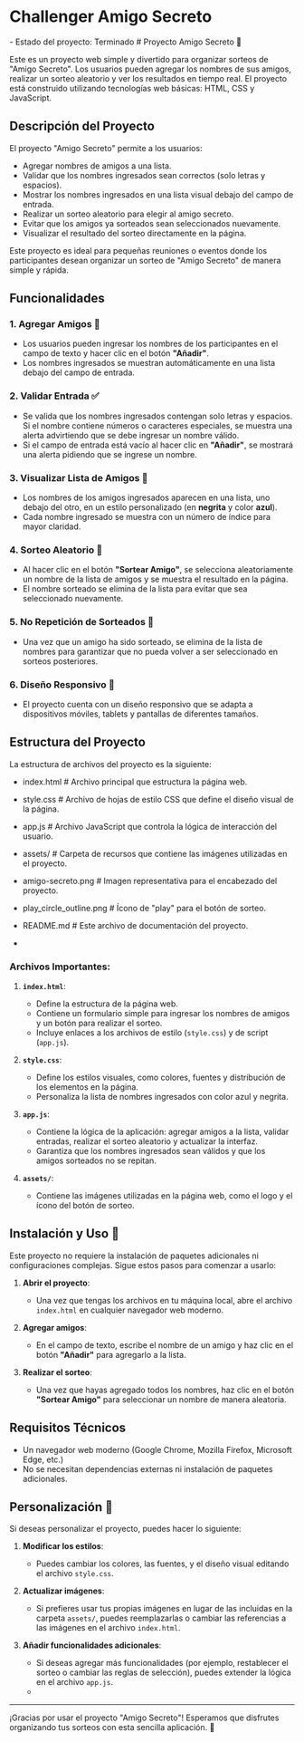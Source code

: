 <h1>Challenger Amigo Secreto</h1>
- Estado del proyecto:  Terminado
# Proyecto Amigo Secreto 🎉

Este es un proyecto web simple y divertido para organizar sorteos de "Amigo Secreto". Los usuarios pueden agregar los nombres de sus amigos, realizar un sorteo aleatorio y ver los resultados en tiempo real. El proyecto está construido utilizando tecnologías web básicas: HTML, CSS y JavaScript.

## Descripción del Proyecto

El proyecto "Amigo Secreto" permite a los usuarios:
- Agregar nombres de amigos a una lista.
- Validar que los nombres ingresados sean correctos (solo letras y espacios).
- Mostrar los nombres ingresados en una lista visual debajo del campo de entrada.
- Realizar un sorteo aleatorio para elegir al amigo secreto.
- Evitar que los amigos ya sorteados sean seleccionados nuevamente.
- Visualizar el resultado del sorteo directamente en la página.

Este proyecto es ideal para pequeñas reuniones o eventos donde los participantes desean organizar un sorteo de "Amigo Secreto" de manera simple y rápida.

## Funcionalidades

### 1. **Agregar Amigos** 📝
- Los usuarios pueden ingresar los nombres de los participantes en el campo de texto y hacer clic en el botón **"Añadir"**.
- Los nombres ingresados se muestran automáticamente en una lista debajo del campo de entrada.
  
### 2. **Validar Entrada** ✅
- Se valida que los nombres ingresados contengan solo letras y espacios. Si el nombre contiene números o caracteres especiales, se muestra una alerta advirtiendo que se debe ingresar un nombre válido.
- Si el campo de entrada está vacío al hacer clic en **"Añadir"**, se mostrará una alerta pidiendo que se ingrese un nombre.

### 3. **Visualizar Lista de Amigos** 👥
- Los nombres de los amigos ingresados aparecen en una lista, uno debajo del otro, en un estilo personalizado (en **negrita** y color **azul**).
- Cada nombre ingresado se muestra con un número de índice para mayor claridad.

### 4. **Sorteo Aleatorio** 🎲
- Al hacer clic en el botón **"Sortear Amigo"**, se selecciona aleatoriamente un nombre de la lista de amigos y se muestra el resultado en la página.
- El nombre sorteado se elimina de la lista para evitar que sea seleccionado nuevamente.

### 5. **No Repetición de Sorteados** 🚫
- Una vez que un amigo ha sido sorteado, se elimina de la lista de nombres para garantizar que no pueda volver a ser seleccionado en sorteos posteriores.

### 6. **Diseño Responsivo** 📱
- El proyecto cuenta con un diseño responsivo que se adapta a dispositivos móviles, tablets y pantallas de diferentes tamaños.

## Estructura del Proyecto

La estructura de archivos del proyecto es la siguiente:

- index.html # Archivo principal que estructura la página web.
- style.css # Archivo de hojas de estilo CSS que define el diseño visual de la página.
- app.js # Archivo JavaScript que controla la lógica de interacción del usuario.
- assets/ # Carpeta de recursos que contiene las imágenes utilizadas en el proyecto.
- amigo-secreto.png # Imagen representativa para el encabezado del proyecto.
- play_circle_outline.png # Ícono de "play" para el botón de sorteo.
- README.md # Este archivo de documentación del proyecto.

- 
### Archivos Importantes:

1. **`index.html`**:
   - Define la estructura de la página web.
   - Contiene un formulario simple para ingresar los nombres de amigos y un botón para realizar el sorteo.
   - Incluye enlaces a los archivos de estilo (`style.css`) y de script (`app.js`).

2. **`style.css`**:
   - Define los estilos visuales, como colores, fuentes y distribución de los elementos en la página.
   - Personaliza la lista de nombres ingresados con color azul y negrita.

3. **`app.js`**:
   - Contiene la lógica de la aplicación: agregar amigos a la lista, validar entradas, realizar el sorteo aleatorio y actualizar la interfaz.
   - Garantiza que los nombres ingresados sean válidos y que los amigos sorteados no se repitan.

4. **`assets/`**:
   - Contiene las imágenes utilizadas en la página web, como el logo y el ícono del botón de sorteo.


## Instalación y Uso 🚀

Este proyecto no requiere la instalación de paquetes adicionales ni configuraciones complejas. Sigue estos pasos para comenzar a usarlo:

1. **Abrir el proyecto**:
   - Una vez que tengas los archivos en tu máquina local, abre el archivo `index.html` en cualquier navegador web moderno.

2. **Agregar amigos**:
   - En el campo de texto, escribe el nombre de un amigo y haz clic en el botón **"Añadir"** para agregarlo a la lista.

3. **Realizar el sorteo**:
   - Una vez que hayas agregado todos los nombres, haz clic en el botón **"Sortear Amigo"** para seleccionar un nombre de manera aleatoria.

## Requisitos Técnicos

- Un navegador web moderno (Google Chrome, Mozilla Firefox, Microsoft Edge, etc.)
- No se necesitan dependencias externas ni instalación de paquetes adicionales.

## Personalización 🎨

Si deseas personalizar el proyecto, puedes hacer lo siguiente:

1. **Modificar los estilos**:
   - Puedes cambiar los colores, las fuentes, y el diseño visual editando el archivo `style.css`.
   
2. **Actualizar imágenes**:
   - Si prefieres usar tus propias imágenes en lugar de las incluidas en la carpeta `assets/`, puedes reemplazarlas o cambiar las referencias a las imágenes en el archivo `index.html`.

3. **Añadir funcionalidades adicionales**:
   - Si deseas agregar más funcionalidades (por ejemplo, restablecer el sorteo o cambiar las reglas de selección), puedes extender la lógica en el archivo `app.js`.
   - 
---

¡Gracias por usar el proyecto "Amigo Secreto"! Esperamos que disfrutes organizando tus sorteos con esta sencilla aplicación. 🎉
